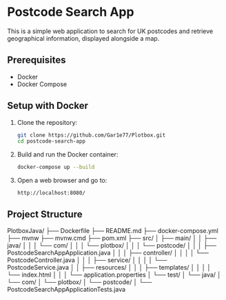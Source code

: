 # Postcode Search App

This is a simple web application to search for UK postcodes and retrieve geographical information, displayed alongside a map.

## Prerequisites

- Docker
- Docker Compose

## Setup with Docker

1. Clone the repository:
    ```sh
    git clone https://github.com/Gar1e77/Plotbox.git
    cd postcode-search-app
    ```

2. Build and run the Docker container:
    ```sh
    docker-compose up --build
    ```

3. Open a web browser and go to:
    ```
    http://localhost:8080/
    ```

## Project Structure

PlotboxJava/
├── Dockerfile
├── README.md
├── docker-compose.yml
├── mvnw
├── mvnw.cmd
├── pom.xml
├── src/
│   ├── main/
│   │   ├── java/
│   │   │   └── com/
│   │   │       └── plotbox/
│   │   │           └── postcode/
│   │   │               ├── PostcodeSearchAppApplication.java
│   │   │               ├── controller/
│   │   │               │   └── PostcodeController.java
│   │   │               ├── service/
│   │   │               │   └── PostcodeService.java
│   │   ├── resources/
│   │   │   ├── templates/
│   │   │   │   └── index.html
│   │   │   └── application.properties
│   └── test/
│       └── java/
│           └── com/
│               └── plotbox/
│                   └── postcode/
│                       └── PostcodeSearchAppApplicationTests.java
